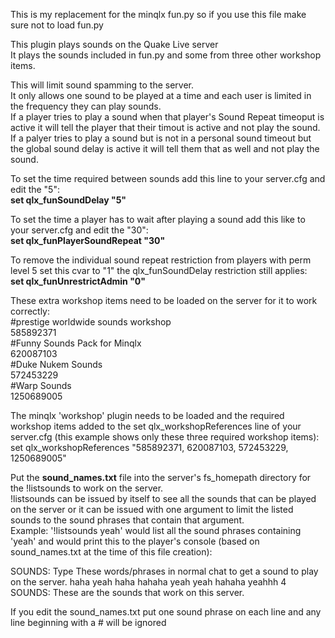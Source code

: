 This is my replacement for the minqlx fun.py so if you use this file make sure not to load fun.py

This plugin plays sounds on the Quake Live server<br>
It plays the sounds included in fun.py and some from three other workshop items.<br>

This will limit sound spamming to the server.<br>
It only allows one sound to be played at a time and each user is limited in the frequency they can play sounds.<br>
If a player tries to play a sound when that player's Sound Repeat timeoput is active it will tell the player that their timout is active and not play the sound. If a palyer tries to play a sound but is not in a personal sound timeout but the global sound delay is active it will tell them that as well and not play the sound.


To set the time required between sounds add this line to your server.cfg and edit the "5":<br>
<b>set qlx_funSoundDelay "5"</b>

To set the time a player has to wait after playing a sound add this like to your server.cfg and edit the "30":<br>
<b>set qlx_funPlayerSoundRepeat "30"</b>

To remove the individual sound repeat restriction from players with perm level 5 set this cvar to "1" the qlx_funSoundDelay restriction still applies:<br>
<b>set qlx_funUnrestrictAdmin "0"</b>


These extra workshop items need to be loaded on the server for it to work correctly:<br>
#prestige worldwide sounds workshop<br>
585892371<br>
#Funny Sounds Pack for Minqlx<br>
620087103<br>
#Duke Nukem Sounds<br>
572453229<br>
#Warp Sounds<br>
1250689005<br>

The minqlx 'workshop' plugin needs to be loaded and the required workshop
 items added to the set qlx_workshopReferences line of your server.cfg
  (this example shows only these three required workshop items):
set qlx_workshopReferences "585892371, 620087103, 572453229, 1250689005"

Put the <b>sound_names.txt</b> file into the server's fs_homepath directory for
the !listsounds to work on the server.<br>
!listsounds can be issued by itself to see all the sounds that can be played on the server
or it can be issued with one argument to limit the listed sounds to the sound phrases that contain that argument.<br>
Example: '!listsounds yeah' would list all the sound phrases containing 'yeah'
 and would print this to the player's console (based on sound_names.txt at the time of this file creation):

SOUNDS: Type These words/phrases in normal chat to get a sound to play on the server.
haha yeah haha    hahaha yeah    yeah hahaha    yeahhh
4 SOUNDS: These are the sounds that work on this server.

If you edit the sound_names.txt put one sound phrase on each line and any line beginning with a # will be ignored

